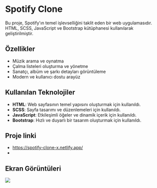 # Spotify Clone

Bu proje, Spotify'ın temel işlevselliğini taklit eden bir web uygulamasıdır. HTML, SCSS, JavaScript ve Bootstrap kütüphanesi kullanılarak geliştirilmiştir.

## Özellikler

- Müzik arama ve oynatma
- Çalma listeleri oluşturma ve yönetme
- Sanatçı, albüm ve şarkı detayları görüntüleme
- Modern ve kullanıcı dostu arayüz

## Kullanılan Teknolojiler

- **HTML**: Web sayfasının temel yapısını oluşturmak için kullanıldı.
- **SCSS**: Sayfa tasarımı ve düzenlemeleri için kullanıldı.
- **JavaScript**: Etkileşimli öğeler ve dinamik içerik için kullanıldı.
- **Bootstrap**: Hızlı ve duyarlı bir tasarım oluşturmak için kullanıldı.

## Proje linki
- https://spotify-clone-x.netlify.app/
- 
## Ekran Görüntüleri

![](https://github.com/Rasime-Dumlupunar/spotify-clone/blob/main/Spotify-clone.gif)



